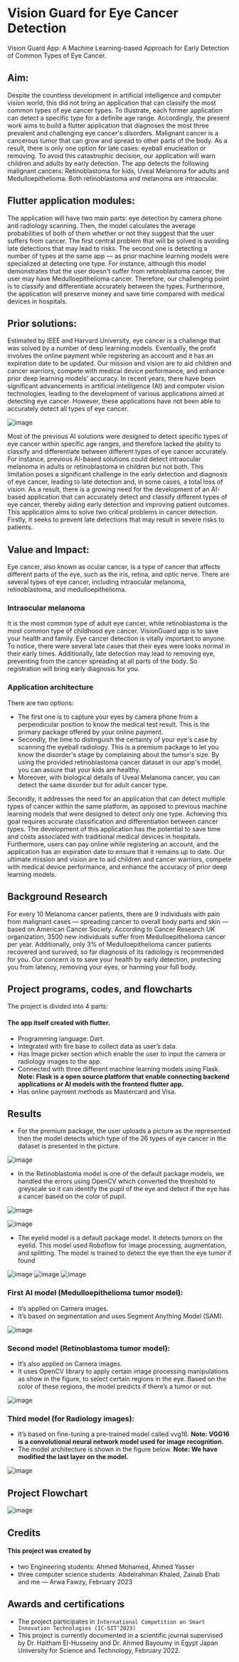 # Vision Guard for Eye Cancer Detection

Vision Guard App: A Machine Learning-based Approach for Early Detection of Common Types of Eye Cancer.

## Aim:
Despite the countless development in artificial intelligence and computer vision world, this did not bring an application that can classify the most common types of eye cancer types. To Illustrate, each former application can detect a specific type for a definite age range. Accordingly, the present work aims to build a flutter application that diagnoses the most three prevalent and challenging eye cancer's disorders. Malignant cancer is a cancerous tumor that can grow and spread to other parts of the body. As a result, there is only one option for late cases: eyeball enucleation or removing. To avoid this catastrophic decision, our application will warn children and adults by early detection. The app detects the following malignant cancers: Retinoblastoma for kids, Uveal Melanoma for adults and Medulloepithelioma. Both retinoblastoma and melanoma are intraocular. 

## Flutter application modules:
The application will have two main parts: eye detection by camera phone and radiology scanning. Then, the model calculates the average probabilities of both of them whether or not they suggest that the user suffers from cancer. The first central problem that will be solved is avoiding late detections that may lead to risks. The second one is detecting a number of types at the same app — as prior machine learning models were specialized at detecting one type. For instance, although this model demonstrates that the user doesn't suffer from retinoblastoma cancer, the user may have Medulloepithelioma cancer. Therefore, our challenging point is to classify and differentiate accurately between the types. Furthermore, the application will preserve money and save time compared with medical devices in hospitals. 

## Prior solutions:
Estimated by IEEE and Harvard University, eye cancer is a challenge that was solved by a number of deep learning models. Eventually, the profit involves the online payment while registering an account and it has an expiration date to be updated. Our mission and vision are to aid children and cancer warriors, compete with medical device performance, and enhance prior deep learning models' accuracy. In recent years, there have been significant advancements in artificial intelligence (AI) and computer vision technologies, leading to the development of various applications aimed at detecting eye cancer. However, these applications have not been able to accurately detect all types of eye cancer. 


![image](https://github.com/Arwa-Fawzy/Vision-Guard-for-Eye-Cancer-Detection/assets/101527083/3893e5ff-7db6-4368-a6ff-ce8bc57bef2f)


Most of the previous AI solutions were designed to detect specific types of eye cancer within specific age ranges, and therefore lacked the ability to classify and differentiate between different types of eye cancer accurately. For instance, previous AI-based solutions could detect intraocular melanoma in adults or retinoblastoma in children but not both. This limitation poses a significant challenge in the early detection and diagnosis of eye cancer, leading to late detection and, in some cases, a total loss of vision. As a result, there is a growing need for the development of an AI-based application that can accurately detect and classify different types of eye cancer, thereby aiding early detection and improving patient outcomes. This application aims to solve two critical problems in cancer detection. Firstly, it seeks to prevent late detections that may result in severe risks to patients.



## Value and Impact:
Eye cancer, also known as ocular cancer, is a type of cancer that affects different parts of the eye, such as the iris, retina, and optic nerve. There are several types of eye cancer, including intraocular melanoma, retinoblastoma, and medulloepithelioma. 

### Intraocular melanoma 
It is the most common type of adult eye cancer, while retinoblastoma is the most common type of childhood eye cancer. VisionGuard app is to save your health and family. Eye cancer detection is vitally important to anyone. To notice, there were several late cases that their eyes were looks normal in their early times. Additionally, late detection may lead to removing eye, preventing from the cancer spreading at all parts of the body. So registration will bring early diagnosis for you. 

### Application architecture
There are two options:
* The first one is to capture your eyes by camera phone from a perpendicular position to know the medical test result. This is the primary package offered by your online payment. 
* Secondly, the time to distinguish the certainty of your eye's case by scanning the eyeball radiology. This is a premium package to let you know the disorder's stage by complaining about the tumor's size. 
By using the provided retinoblastoma cancer dataset in our app's model, you can assure that your kids are healthy. 
* Moreover, with biological details of Uveal Melanoma cancer, you can detect the same disorder but for adult cancer type. 

Secondly, it addresses the need for an application that can detect multiple types of cancer within the same platform, as opposed to previous machine learning models that were designed to detect only one type. Achieving this goal requires accurate classification and differentiation between cancer types. The development of this application has the potential to save time and costs associated with traditional medical devices in hospitals. Furthermore, users can pay online while registering an account, and the application has an expiration date to ensure that it remains up to date. Our ultimate mission and vision are to aid children and cancer warriors, compete with medical device performance, and enhance the accuracy of prior deep learning models.

## Background Research
For every 10 Melanoma cancer patients, there are 9 individuals with pain from malignant cases — spreading cancer to overall body parts and skin — based on American Cancer Society. According to Cancer Research UK organization, 3500 new individuals suffer from Medulloepithelioma cancer per year. Additionally, only 3% of Medulloepithelioma cancer patients recovered and survived; so far diagnosis of its radiology is recommended for you. Our concern is to save your health by early detection, protecting you from latency, removing your eyes, or harming your full body.  

## Project programs, codes, and flowcharts
The project is divided into 4 parts:
#### The app itself created with flutter. 
* Programming language: Dart.
* Integrated with fire base to collect data as user’s data. 
* Has Image picker section which enable the user to input the camera or radiology images to the app.
* Connected with three different machine learning models using Flask.
**Note: Flask is a open source platform that enable connecting backend applications or AI models with the frontend flutter app.**
* Has online payment methods as Mastercard and Visa.


## Results
* For the premium package, the user uploads a picture as the represented then the model detects which type of the 26 types of eye cancer in the dataset is presented in the picture.

![image](https://github.com/Arwa-Fawzy/Vision-Guard-for-Eye-Cancer-Detection/assets/101527083/11ee6e42-cd7f-44d6-9ce5-2d6fd47c58e2)

* In the Retinoblastoma model is one of the default package models, we handled the errors using OpenCV which converted the threshold to greyscale so it can identify the pupil of the eye and detect if the eye has a cancer based on the color of pupil.

![image](https://github.com/Arwa-Fawzy/Vision-Guard-for-Eye-Cancer-Detection/assets/101527083/b5eda0d0-222d-4a1e-b249-e81b97b20f42)

![image](https://github.com/Arwa-Fawzy/Vision-Guard-for-Eye-Cancer-Detection/assets/101527083/37d91dbd-ab44-4229-9244-e6a62417583c)

* The eyelid model is a default package model. It detects tumors on the eyelid. This model used Roboflow for image processing, augmentation, and splitting. The model is trained to detect the eye then the eye tumor if found

![image](https://github.com/Arwa-Fawzy/Vision-Guard-for-Eye-Cancer-Detection/assets/101527083/e1566568-7cec-4386-86c6-e6a3270680ff) ![image](https://github.com/Arwa-Fawzy/Vision-Guard-for-Eye-Cancer-Detection/assets/101527083/5aebcb0d-c370-4556-b0ed-888977e75411) ![image](https://github.com/Arwa-Fawzy/Vision-Guard-for-Eye-Cancer-Detection/assets/101527083/0149b4b4-80fb-4fd8-8d55-bd8588ae75b9)


### First AI model (Medulloepithelioma tumor model): 
* It’s applied on Camera images.
* It’s based on segmentation and uses Segment Anything Model (SAM).

![image](https://github.com/Arwa-Fawzy/Vision-Guard-for-Eye-Cancer-Detection/assets/101527083/3326546d-57b8-4bce-817a-5b72d000f8db)

### Second model (Retinoblastoma tumor model):
* It’s also applied on Camera images.
* It uses OpenCV library to apply certain image processing manipulations as show in the figure, to select certain regions in the eye. Based on the color of these regions, the model predicts if there’s a tumor or not.

![image](https://github.com/Arwa-Fawzy/Vision-Guard-for-Eye-Cancer-Detection/assets/101527083/22e5ac27-d3f4-49dd-a552-641f660a62c9)

### Third model (for Radiology images):
* It’s based on fine-tuning a pre-trained model called vvg16.
**Note: VGG16 is a convolutional neural network model used for image recognition.** 
* The model architecture is shown in the figure below.
 **Note: We have modified the last layer on the model.**
 
 ![image](https://github.com/Arwa-Fawzy/Vision-Guard-for-Eye-Cancer-Detection/assets/101527083/57cb530b-49f3-41ab-ad5e-1ba0da46435c)


## Project Flowchart 

![image](https://github.com/Arwa-Fawzy/Vision-Guard-for-Eye-Cancer-Detection/assets/101527083/d593ac57-8c71-4c16-855c-a508381f7d9f)

## Credits
#### This project was created by 
* two Engineering students: Ahmed Mohamed, Ahmed Yasser  
* three computer science students: Abdelrahman Khaled, Zainab Ehab and me — Arwa Fawzy, February 2023

## Awards and certifications
* The project participates in `International Competition on Smart Innovation Technologies (IC-SIT’2023)` 
* This project is currently documented in a scientific journal supervised by Dr. Haitham El-Husseiny and Dr. Ahmed Bayoumy in Egypt Japan University for Science and Technology, February 2022.

 

